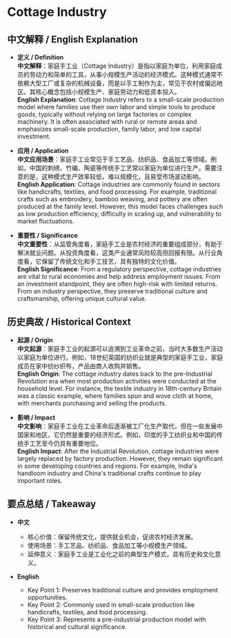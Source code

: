 # Cottage Industry

## 中文解释 / English Explanation

* **定义 / Definition**  
  **中文解释**：家庭手工业（Cottage Industry）是指以家庭为单位，利用家庭成员的劳动力和简单的工具，从事小规模生产活动的经济模式。这种模式通常不依赖大型工厂或复杂的机械设备，而是以手工制作为主，常见于农村或偏远地区。其核心概念包括小规模生产、家庭劳动力和低资本投入。  
  **English Explanation**: Cottage Industry refers to a small-scale production model where families use their own labor and simple tools to produce goods, typically without relying on large factories or complex machinery. It is often associated with rural or remote areas and emphasizes small-scale production, family labor, and low capital investment.

* **应用 / Application**  
  **中文应用场景**：家庭手工业常见于手工艺品、纺织品、食品加工等领域。例如，中国的刺绣、竹编、陶瓷等传统手工艺常以家庭为单位进行生产。需要注意的是，这种模式生产效率较低，难以规模化，且易受市场波动影响。  
  **English Application**: Cottage industries are commonly found in sectors like handicrafts, textiles, and food processing. For example, traditional crafts such as embroidery, bamboo weaving, and pottery are often produced at the family level. However, this model faces challenges such as low production efficiency, difficulty in scaling up, and vulnerability to market fluctuations.

* **重要性 / Significance**  
  **中文重要性**：从监管角度看，家庭手工业是农村经济的重要组成部分，有助于解决就业问题。从投资角度看，这类产业通常风险较高但回报有限。从行业角度看，它保留了传统文化和手工技艺，具有独特的文化价值。  
  **English Significance**: From a regulatory perspective, cottage industries are vital to rural economies and help address employment issues. From an investment standpoint, they are often high-risk with limited returns. From an industry perspective, they preserve traditional culture and craftsmanship, offering unique cultural value.

## 历史典故 / Historical Context

* **起源 / Origin**  
  **中文起源**：家庭手工业的起源可以追溯到工业革命之前，当时大多数生产活动以家庭为单位进行。例如，18世纪英国的纺织业就是典型的家庭手工业，家庭成员在家中纺纱织布，产品由商人收购并销售。  
  **English Origin**: The cottage industry dates back to the pre-Industrial Revolution era when most production activities were conducted at the household level. For instance, the textile industry in 18th-century Britain was a classic example, where families spun and wove cloth at home, with merchants purchasing and selling the products.

* **影响 / Impact**  
  **中文影响**：家庭手工业在工业革命后逐渐被工厂化生产取代，但在一些发展中国家和地区，它仍然是重要的经济形式。例如，印度的手工纺织业和中国的传统手工艺至今仍具有重要地位。  
  **English Impact**: After the Industrial Revolution, cottage industries were largely replaced by factory production. However, they remain significant in some developing countries and regions. For example, India's handloom industry and China's traditional crafts continue to play important roles.

## 要点总结 / Takeaway

* **中文**  
  - 核心价值：保留传统文化，提供就业机会，促进农村经济发展。  
  - 使用场景：手工艺品、纺织品、食品加工等小规模生产领域。  
  - 延伸意义：家庭手工业是工业化之前的典型生产模式，具有历史和文化意义。  

* **English**  
  - Key Point 1: Preserves traditional culture and provides employment opportunities.  
  - Key Point 2: Commonly used in small-scale production like handicrafts, textiles, and food processing.  
  - Key Point 3: Represents a pre-industrial production model with historical and cultural significance.